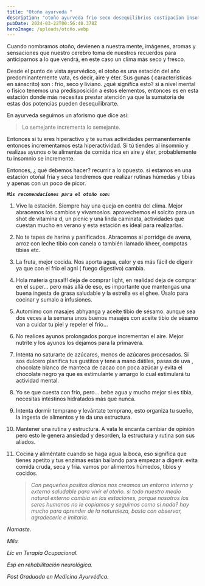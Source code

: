 ```yaml
---
title: "Otoño ayurveda "
description: "otoño ayurveda frio seco desequilibrios costipacion insomio dolores cronicos "
pubDate: 2024-03-22T00:56:40.378Z
heroImage: /uploads/otoño.webp
---
```

Cuando nombramos otoño, devienen a nuestra mente, imágenes, aromas y sensaciones que nuestro cerebro toma de nuestros recuerdos para anticiparnos a lo que vendrá, en este caso un clima más seco y fresco. 

Desde el punto de vista ayurvédico, el otoño es una estación del año predominantemente vata, es decir, aire y éter. Sus gunas ( características en sánscrito) son : frío, seco y  liviano. ¿qué significa esto? si a nivel mental o físico tenemos una predisposición a estos elementos, entonces es en esta estación donde más necesitas prestar atención ya que la sumatoria de estas dos potencias pueden desequilibrarte. 

En ayurveda seguimos un aforismo que dice asi: 

> Lo semejante incrementa lo semejante. 

Entonces si tu eres hiperactivo y te sumas actividades permanentemente entonces incrementamos esta hiperactividad. Si tú tiendes al insomnio y realizas ayunos o te alimentas de comida rica en aire y éter, probablemente tu insomnio se incremente. 

Entonces, ¿ qué debemos hacer? recurrir a lo opuesto. si estamos en una estación otoñal fría y seca tendremos que realizar rutinas húmedas y tibias y apenas con un poco de picor.

***`Mis recomendaciones para el otoño son:`***

1. Vive la estación. Siempre hay una queja en contra del clima. Mejor abracemos los cambios y vivamoslos. aprovechemos el solcito para un shot de vitamina d, un picnic y una linda caminata, actividades que cuestan mucho en verano y esta estación es ideal para realizarlas.  
2. No te tapes de harina y panificados. Abracemos al porridge de avena, arroz con leche tibio con canela o también llamado kheer, compotas tibias etc.
3. La fruta, mejor cocida. Nos aporta agua, calor y es más fácil de digerir ya que con el frío el agni ( fuego digestivo) cambia. 
4. Hola materia grasa!!! deja de comprar light, en realidad deja de comprar en el super... pero más allá de eso, es importante que mantengas una buena ingesta de grasa saludable y la estrella es el ghee. Úsalo para cocinar y sumalo a infusiones. 
5. Automimo con masajes abhyanga y aceite tibio de sésamo. aunque sea dos veces a la semana unos buenos masajes con aceite tibio de sésamo van a cuidar tu piel y repeler el frío...
6. No realices ayunos prolongados porque incrementan el aire. Mejor nutrite y los ayunos los dejamos para la primavera.
7. Intenta no saturarte de azúcares, menos de azúcares procesados. Si sos dulcero planifica tus gustitos y tene a mano dátiles, pasas de uva , chocolate blanco de manteca de cacao con poca azúcar y evita el chocolate negro ya que es estimulante y amargo lo cual estimulará tu actividad mental. 
8. Yo se que cuesta con frío, pero... bebe agua y mucho mejor si es tibia, necesitas intestinos hidratados más que nunca. 
9. Intenta dormir temprano y levántate temprano, esto organiza tu sueño, la ingesta de alimentos y te da una estructura.
10. Mantener una rutina y estructura. A vata le encanta cambiar de opinión pero esto le genera ansiedad y desorden, la estructura y rutina son sus aliados. 
11. Cocina y aliméntate cuando se haga agua la boca, eso significa que tienes apetito y tus enzimas están bailando para empezar a digerir. evita comida cruda, seca y fria. vamos por alimentos húmedos, tibios y cocidos. 

    > *Con pequeños pasitos diarios nos creamos un entorno interno y externo saludable para vivir el otoño. si todo nuestro medio natural externo cambia en las estaciones, porque nosotros los seres humanos no le copiamos y seguimos como si nada? hay mucho para aprender de la naturaleza, basta con observar, agradecerle e imitarla.* 

*Namaste.*

*Milu.*

*Lic en Terapia Ocupacional.*

*Esp en rehabilitación neurológica.*

*Post Graduada en Medicina Ayurvédica.*

